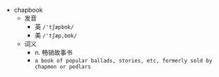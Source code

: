 - chapbook
  - 发音
    - 英 `/'tʃæpbʊk/`
    - 美 `/'tʃæp,bʊk/`
  - 词义
    - n. 畅销故事书
    - `a book of popular ballads, stories, etc, formerly sold by chapmen or pedlars `
